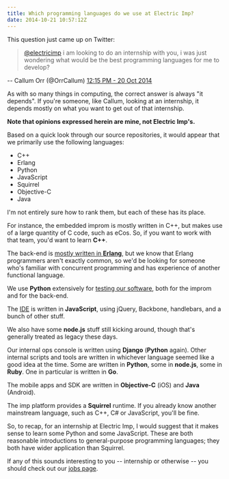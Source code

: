 ```yaml
---
title: Which programming languages do we use at Electric Imp?
date: 2014-10-21 10:57:12Z
---
```


This question just came up on Twitter:

> [@electricimp](https://twitter.com/electricimp) i am looking to do an
> internship with you, i was just wondering what would be the best programming
> languages for me to develop? 

-- Callum Orr (@OrrCallum) [12:15 PM - 20 Oct 2014](https://twitter.com/OrrCallum/status/524156992127250432)

As with so many things in computing, the correct answer is always "it depends".
If you're someone, like Callum, looking at an internship, it depends mostly on
what you want to get out of that internship.

**Note that opinions expressed herein are mine, not Electric Imp's.**

Based on a quick look through our source repositories, it would appear that we
primarily use the following languages:

 - C++
 - Erlang
 - Python
 - JavaScript
 - Squirrel
 - Objective-C
 - Java

I'm not entirely sure how to rank them, but each of these has its place.

For instance, the embedded improm is mostly written in C++, but makes use of a
large quantity of C code, such as eCos. So, if you want to work with that team,
you'd want to learn **C++**.

The back-end is [mostly written in
**Erlang**](http://blog.electricimp.com/post/85932940180/electric-imp-moves-to-erlang-programming-language),
but we know that Erlang programmers aren't exactly common, so we'd be looking
for someone who's familiar with concurrent programming and has experience of
another functional language.

We use **Python** extensively for [testing our
software](https://community.electricimp.com/blog/how-electric-imp-tests-software/),
both for the improm and for the back-end.

The [IDE](http://ide.electricimp.com) is written in **JavaScript**, using
jQuery, Backbone, handlebars, and a bunch of other stuff.

We also have some **node.js** stuff still kicking around, though that's generally
treated as legacy these days.

Our internal ops console is written using **Django** (**Python** again). Other
internal scripts and tools are written in whichever language seemed like a good
idea at the time. Some are written in **Python**, some in **node.js**, some in
**Ruby**. One in particular is written in **Go**.

The mobile apps and SDK are written in **Objective-C** (iOS) and **Java**
(Android).

The imp platform provides a **Squirrel** runtime. If you already know another
mainstream language, such as C++, C# or JavaScript, you'll be fine.

So, to recap, for an internship at Electric Imp, I would suggest that it makes
sense to learn some Python and some JavaScript. These are both reasonable
introductions to general-purpose programming languages; they both have wider
application than Squirrel.

If any of this sounds interesting to you -- internship or otherwise -- you
should check out our [jobs page](http://electricimp.com/aboutus/jobs/).
